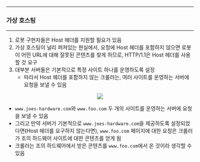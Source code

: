 -----
### 가상 호스팅
-----
1. 로봇 구현자들은 Host 헤더를 지원할 필요가 있음
2. 가상 호스팅이 널리 퍼져있는 현실에서, 요청에 Host 헤더를 포함하지 않으면 로봇이 어떤 URL에 대해 잘못된 콘텐츠를 찾게 하므로, HTTP/1.1은 Host 헤더를 사용할 것 요구
3. 대부분 서버들은 기본적으로 특정 사이트 하나를 운영하도록 설정
   - 따라서 Host 헤더를 포함하지 않는 크롤러는, 여러 사이트를 운영하는 서버에 요청을 보낼 수 있음
<div align="center">
<img src="https://github.com/user-attachments/assets/139bead7-9412-4e04-a87a-8f8a717bd59e">
</div>

   - ```www.joes-hardware.com```와 ```www.foo.com``` 두 개의 사이트를 운영하는 서버에 요청을 보낼 수 있음
   - 그리고 만약 서버가 기본적으로 ```www.joes-hardware.com```을 제공하도록 설정되었다면(Host 헤더를 요구하지 않는다면), ```www.foo.com``` 페이지에 대한 요청은 크롤러가 조의 하드웨어 사이트에 대한 콘텐츠를 얻게 됨
   - 크롤러는 조의 하드웨어에서 받은 콘텐츠를 ```www.foo.com```에서 온 것이라 생각할 수 있음
